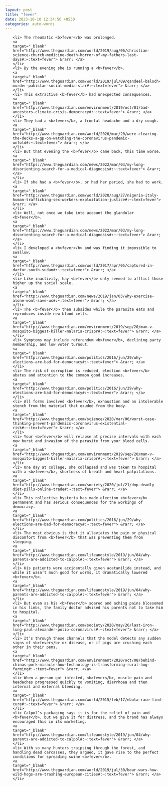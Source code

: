 ```yaml
---
layout: post
title: "fever"
date: 2023-10-10 12:34:56 +0530
categories: auto-words
---
```

<ol>

    <li> The rheumatic <b>fever</b> was prolonged.
    <a 
    target="_blank" 
    href="http://www.theguardian.com/world/2019/aug/06/christian-science-church-medicine-death-horror-of-my-fathers-last-days#:~:text=fever"> &rarr; </a>
    </li>
    <li> By the evening she is running a <b>fever</b>.
    <a 
    target="_blank" 
    href="http://www.theguardian.com/world/2019/jul/09/qandeel-baloch-murder-pakistan-social-media-star#:~:text=fever"> &rarr; </a>
    </li>
    <li> This extractive <b>fever</b> had unexpected consequences.
    <a 
    target="_blank" 
    href="http://www.theguardian.com/environment/2019/oct/01/bad-ancestors-climate-crisis-democracy#:~:text=fever"> &rarr; </a>
    </li>
    <li> They had a <b>fever</b>, a frontal headache and a dry cough.
    <a 
    target="_blank" 
    href="http://www.theguardian.com/world/2020/mar/20/were-clearing-the-decks-a-gp-on-watching-the-coronavirus-pandemic-unfold#:~:text=fever"> &rarr; </a>
    </li>
    <li> But that evening the <b>fever</b> came back, this time worse.
    <a 
    target="_blank" 
    href="https://www.theguardian.com/news/2022/mar/03/my-long-disorienting-search-for-a-medical-diagnosis#:~:text=fever"> &rarr; </a>
    </li>
    <li> If she had a <b>fever</b>, or had her period, she had to work.
    <a 
    target="_blank" 
    href="http://www.theguardian.com/world/2020/aug/27/nigeria-italy-human-trafficking-sex-workers-exploitation-justice#:~:text=fever"> &rarr; </a>
    </li>
    <li> Well, not once we take into account the glandular <b>fever</b>.
    <a 
    target="_blank" 
    href="https://www.theguardian.com/news/2022/mar/03/my-long-disorienting-search-for-a-medical-diagnosis#:~:text=fever"> &rarr; </a>
    </li>
    <li> I developed a <b>fever</b> and was finding it impossible to swallow.
    <a 
    target="_blank" 
    href="http://www.theguardian.com/world/2017/apr/05/captured-in-darfur-south-sudan#:~:text=fever"> &rarr; </a>
    </li>
    <li> Like inactivity, hay <b>fever</b> only seemed to afflict those higher up the social scale.
    <a 
    target="_blank" 
    href="http://www.theguardian.com/news/2019/jan/03/why-exercise-alone-wont-save-us#:~:text=fever"> &rarr; </a>
    </li>
    <li> The <b>fever</b> then subsides while the parasite eats and reproduces inside new blood cells.
    <a 
    target="_blank" 
    href="http://www.theguardian.com/environment/2019/sep/20/man-v-mosquito-biggest-killer-malaria-crispr#:~:text=fever"> &rarr; </a>
    </li>
    <li> Symptoms may include referendum <b>fever</b>, declining party membership, and low voter turnout.
    <a 
    target="_blank" 
    href="http://www.theguardian.com/politics/2016/jun/29/why-elections-are-bad-for-democracy#:~:text=fever"> &rarr; </a>
    </li>
    <li> The risk of corruption is reduced, election <b>fever</b> abates and attention to the common good increases.
    <a 
    target="_blank" 
    href="http://www.theguardian.com/politics/2016/jun/29/why-elections-are-bad-for-democracy#:~:text=fever"> &rarr; </a>
    </li>
    <li> All forms involved <b>fever</b>, exhaustion and an intolerable stench from the material that exuded from the body.
    <a 
    target="_blank" 
    href="http://www.theguardian.com/science/2020/mar/06/worst-case-thinking-prevent-pandemics-coronavirus-existential-risk#:~:text=fever"> &rarr; </a>
    </li>
    <li> Your <b>fever</b> will relapse at precise intervals with each new burst and invasion of the parasite from your blood cells.
    <a 
    target="_blank" 
    href="http://www.theguardian.com/environment/2019/sep/20/man-v-mosquito-biggest-killer-malaria-crispr#:~:text=fever"> &rarr; </a>
    </li>
    <li> One day at college, she collapsed and was taken to hospital with a <b>fever</b>, shortness of breath and heart palpitations.
    <a 
    target="_blank" 
    href="http://www.theguardian.com/society/2020/jul/21/dnp-deadly-diet-pills-online-trade#:~:text=fever"> &rarr; </a>
    </li>
    <li> This collective hysteria has made election <b>fever</b> permanent and has serious consequences for the workings of democracy.
    <a 
    target="_blank" 
    href="http://www.theguardian.com/politics/2016/jun/29/why-elections-are-bad-for-democracy#:~:text=fever"> &rarr; </a>
    </li>
    <li> The most obvious is that it alleviates the pain or physical discomfort from <b>fever</b> that was preventing them from sleeping.
    <a 
    target="_blank" 
    href="http://www.theguardian.com/lifeandstyle/2019/jun/04/why-parents-are-addicted-to-calpol#:~:text=fever"> &rarr; </a>
    </li>
    <li> His patients were accidentally given acetanilide instead, and while it wasn’t much good for worms, it dramatically lowered <b>fever</b>.
    <a 
    target="_blank" 
    href="http://www.theguardian.com/lifeandstyle/2019/jun/04/why-parents-are-addicted-to-calpol#:~:text=fever"> &rarr; </a>
    </li>
    <li> But even as his <b>fever</b> soared and aching pains blossomed in his limbs, the family doctor advised his parents not to take him to hospital.
    <a 
    target="_blank" 
    href="http://www.theguardian.com/society/2020/may/26/last-iron-lung-paul-alexander-polio-coronavirus#:~:text=fever"> &rarr; </a>
    </li>
    <li> It’s through these channels that the model detects any sudden signs of <b>fever</b> or disease, or if pigs are crushing each other in their pens.
    <a 
    target="_blank" 
    href="http://www.theguardian.com/environment/2020/oct/08/behind-chinas-pork-miracle-how-technology-is-transforming-rural-hog-farming#:~:text=fever"> &rarr; </a>
    </li>
    <li> When a person got infected, <b>fever</b>, muscle pain and headaches progressed quickly to vomiting, diarrhoea and then internal and external bleeding.
    <a 
    target="_blank" 
    href="http://www.theguardian.com/world/2015/feb/17/ebola-race-find-cure#:~:text=fever"> &rarr; </a>
    </li>
    <li> Calpol’s packaging says it is for the relief of pain and <b>fever</b>, but we give it for distress, and the brand has always encouraged this in its marketing.
    <a 
    target="_blank" 
    href="http://www.theguardian.com/lifeandstyle/2019/jun/04/why-parents-are-addicted-to-calpol#:~:text=fever"> &rarr; </a>
    </li>
    <li> With so many hunters traipsing through the forest, and handling dead carcasses, they argued, it gave rise to the perfect conditions for spreading swine <b>fever</b>.
    <a 
    target="_blank" 
    href="http://www.theguardian.com/world/2019/jul/30/boar-wars-how-wild-hogs-are-trashing-european-cities#:~:text=fever"> &rarr; </a>
    </li>